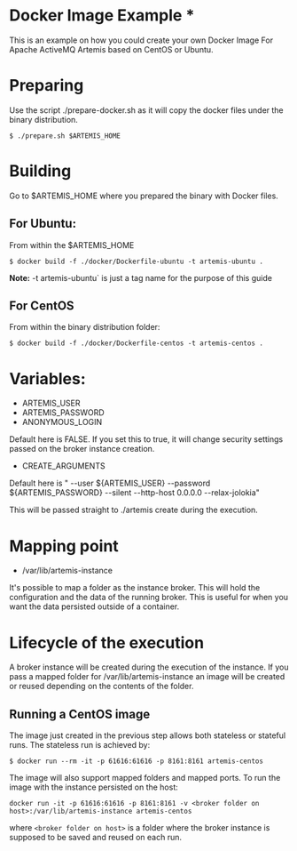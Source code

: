 # Docker Image Example *

This is an example on how you could create your own Docker Image For Apache ActiveMQ Artemis based on CentOS or Ubuntu.
# Preparing

Use the script ./prepare-docker.sh as it will copy the docker files under the binary distribution.

```
$ ./prepare.sh $ARTEMIS_HOME
```

# Building

Go to $ARTEMIS_HOME where you prepared the binary with Docker files.

## For Ubuntu:

From within the $ARTEMIS_HOME
```
$ docker build -f ./docker/Dockerfile-ubuntu -t artemis-ubuntu .
```

**Note:**
-t artemis-ubuntu` is just a tag name for the purpose of this guide

## For CentOS

From within the binary distribution folder:
```
$ docker build -f ./docker/Dockerfile-centos -t artemis-centos .
```

# Variables:

 - ARTEMIS_USER 
 - ARTEMIS_PASSWORD
 - ANONYMOUS_LOGIN

Default here is FALSE. If you set this to true, it will change security settings passed on the broker instance creation.

- CREATE_ARGUMENTS

Default here is " --user ${ARTEMIS_USER} --password ${ARTEMIS_PASSWORD} --silent --http-host 0.0.0.0 --relax-jolokia"


This will be passed straight to ./artemis create during the execution.


# Mapping point

- /var/lib/artemis-instance

It's possible to map a folder as the instance broker.
This will hold the configuration and the data of the running broker. This is useful for when you want the data persisted outside of a container.


# Lifecycle of the execution

A broker instance will be created during the execution of the instance. If you pass a mapped folder for /var/lib/artemis-instance an image will be created or reused depending on the contents of the folder.



## Running a CentOS image

The image just created in the previous step allows both stateless or stateful runs.
The stateless run is achieved by:
```
$ docker run --rm -it -p 61616:61616 -p 8161:8161 artemis-centos 
```
The image will also support mapped folders and mapped ports. To run the image with the instance persisted on the host:
```
docker run -it -p 61616:61616 -p 8161:8161 -v <broker folder on host>:/var/lib/artemis-instance artemis-centos 
```
where `<broker folder on host>` is a folder where the broker instance is supposed to 
be saved and reused on each run.
